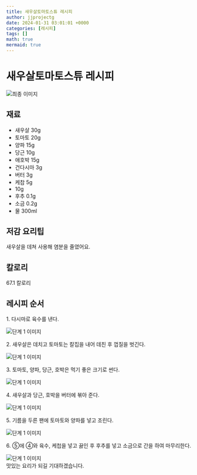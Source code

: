 ```yaml
---
title: 새우살토마토스튜 레시피
author: jjprojectg
date: 2024-01-31 03:01:01 +0000
categories: [레시피]
tags: []
math: true
mermaid: true
---
```

<meta name="og:type" content="website"/>
<meta charset="UTF-8"/>
<div class="header">
  <h1>새우살토마토스튜 레시피</h1>
</div>

<div class="container my-4">
  <div class="row">
    <div class="col-12 col-md-6">
      <div class="recipe-image">
        <img src="http://www.foodsafetykorea.go.kr/uploadimg/20200309/20200309025909_1583733549459.JPG" class="step-image" alt="최종 이미지"/>
      </div>
    </div>
    <div class="col-12 col-md-6">
      <div class="ingredients">
        <h2>재료</h2>
        <ul class="card">
          <li> 새우살 30g </li>
          <li>  토마토 20g </li>
          <li>  양파 15g </li>
          <li>  당근 10g </li>
          <li>  애호박 15g </li>
          <li>  건다시마 3g </li>
          <li>  버터 3g </li>
          <li>  케찹 5g </li>
          <li> 10g </li>
          <li>  후추 0.1g </li>
          <li>  소금 0.2g </li>
          <li>  물 300ml </li>
</ul>
      </div>
    </div>
    <div class="col-12 col-md-6">
      <div class="ingredients">
        <h2>저감 요리팁</h2>
        <div class="card"> 
          <p>
            새우살을 데쳐 사용해 염분을 줄였어요.
          </p>
        </div>
      </div>
      <div class="ingredients">
        <h2>칼로리</h2>
        <div class="card"> 
          <p>
            67.1 칼로리
          </p>
        </div>
      </div>
    </div>
  </div>

  <h2 class="my-4">레시피 순서</h2>
  <div class="card recipe-card">
    <div class="card-body recipe-step">
      <p class="card-text step-description">1. 다시마로 육수를 낸다.</p>
      <img src="http://www.foodsafetykorea.go.kr/uploadimg/20200309/20200309025937_1583733577515.JPG" alt="단계 1 이미지" class="step-image"/>
    </div>
  </div>
  <div class="card recipe-card">
    <div class="card-body recipe-step">
      <p class="card-text step-description">2. 새우살은 데치고 토마토는 칼집을 내어 데친 후 껍질을 벗긴다.</p>
      <img src="http://www.foodsafetykorea.go.kr/uploadimg/20200309/20200309025949_1583733589893.JPG" alt="단계 1 이미지" class="step-image"/>
    </div>
  </div>
  <div class="card recipe-card">
    <div class="card-body recipe-step">
      <p class="card-text step-description">3. 토마토, 양파, 당근, 호박은 먹기 좋은 크기로 썬다.</p>
      <img src="http://www.foodsafetykorea.go.kr/uploadimg/20200309/20200309030002_1583733602099.JPG" alt="단계 1 이미지" class="step-image"/>
    </div>
  </div>
  <div class="card recipe-card">
    <div class="card-body recipe-step">
      <p class="card-text step-description">4. 새우살과 당근, 호박을 버터에 볶아 준다.</p>
      <img src="http://www.foodsafetykorea.go.kr/uploadimg/20200309/20200309030017_1583733617556.JPG" alt="단계 1 이미지" class="step-image"/>
    </div>
  </div>
  <div class="card recipe-card">
    <div class="card-body recipe-step">
      <p class="card-text step-description">5. 기름을 두른 팬에 토마토와 양파를 넣고 조린다.</p>
      <img src="http://www.foodsafetykorea.go.kr/uploadimg/20200309/20200309030030_1583733630522.JPG" alt="단계 1 이미지" class="step-image"/>
    </div>
  </div>
  <div class="card recipe-card">
    <div class="card-body recipe-step">
      <p class="card-text step-description">6. ⑤에 ④와 육수, 케첩을 넣고 끓인 후 후추를 넣고 소금으로 간을 하여 마무리한다.</p>
      <img src="http://www.foodsafetykorea.go.kr/uploadimg/20200309/20200309030044_1583733644603.JPG" alt="단계 1 이미지" class="step-image"/>
    </div>
  </div>

</div>
맛있는 요리가 되길 기대하겠습니다.
